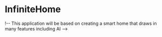 # InfiniteHome

!-- This application will be based on creating a smart home that draws in many features including AI -->
